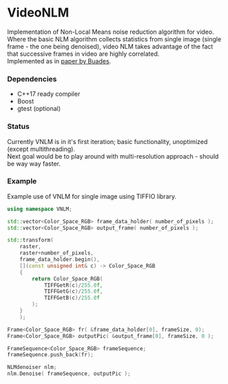 # VideoNLM

Implementation of Non-Local Means noise reduction algorithm for video. Where the basic NLM algorithm collects statistics from single image (single frame - the one being denoised), video NLM takes advantage of the fact that successive frames in video are highly correlated.<br/>
Implemented as in [paper by Buades](https://www.iro.umontreal.ca/~mignotte/IFT6150/Articles/Buades-NonLocal.pdf).

### Dependencies

* C++17 ready compiler<br/>
* Boost
* gtest (optional)

### Status

Currently VNLM is in it's first iteration; basic functionality, unoptimized (except multithreading).<br/>
Next goal would be to play around with multi-resolution approach - should be way way faster.

### Example

Example use of VNLM for single image using TIFFIO library.

```c++
using namespace VNLM;

std::vector<Color_Space_RGB> frame_data_holder( number_of_pixels );
std::vector<Color_Space_RGB> output_frame( number_of_pixels );

std::transform(
	raster,
	raster+number_of_pixels,
	frame_data_holder.begin(),
	[](const unsigned int& c) -> Color_Space_RGB
	{
		return Color_Space_RGB(
			TIFFGetR(c)/255.0f,
			TIFFGetG(c)/255.0f,
			TIFFGetB(c)/255.0f
		);
	}
	);

Frame<Color_Space_RGB> fr( &frame_data_holder[0], frameSize, 0);
Frame<Color_Space_RGB> outputPic( &output_frame[0], frameSize, 0 );

FrameSequence<Color_Space_RGB> frameSequence;
frameSequence.push_back(fr);

NLMdenoiser nlm;
nlm.Denoise( frameSequence, outputPic );
```


